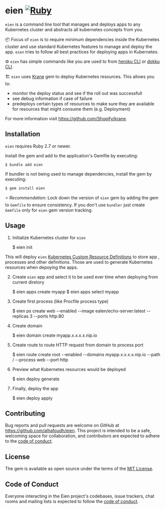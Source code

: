 # eien [![Ruby](https://github.com/alhafoudh/eien/actions/workflows/main.yml/badge.svg?branch=develop)](https://github.com/alhafoudh/eien/actions/workflows/main.yml)

`eien` is a command line tool that manages and deploys apps to any Kubernetes cluster and abstracts all kubernetes
concepts from you.

📦 Focus of `eien` is to require minimum dependencies inside the Kubernetes cluster and use standard Kubernetes features
to manage and deploy the app. `eien` tries to follow all best practices for deploying apps in Kubernetes.

⚙️ `eien` has simple commands like you are used to
from [heroku CLI](https://devcenter.heroku.com/articles/heroku-cli-commands)
or [dokku CLI](https://dokku.com/docs/deployment/application-management).

🏗 `eien` uses [Krane](https://github.com/Shopify/krane) gem to deploy Kubernetes resources. This allows you to:

- monitor the deploy status and see if the roll out was successfull
- see debug information if case of failure
- predeploys certain types of resources to make sure they are available for resources that might consume them (e.g. Deployment)

For more information visit https://github.com/Shopify/krane.

## Installation

`eien` requires Ruby 2.7 or newer.

Install the gem and add to the application's Gemfile by executing:

    $ bundle add eien

If bundler is not being used to manage dependencies, install the gem by executing:

    $ gem install eien

️⭐️ *Recommendation*: Lock down the version of `eien` gem by adding the gem to `Gemfile` to ensure consistency. If you don't use `bundler` just create `Gemfile` only for `eien` gem version tracking.

## Usage

1. Initialize Kubernetes cluster for `eien`


    $ eien init <kubernetes context>

This will deploy `eien` [Kubernetes Custom Resource Definitions](https://kubernetes.io/docs/concepts/extend-kubernetes/api-extension/custom-resources) to store app , processes and other definitions. Those are used to generate Kubernetes resources when depoying the apps.

2. Create `eien` app and select it to be used ever time when deploying from current diretory


    $ eien apps create myapp
    $ eien apps select myapp

3. Create first process (like Procfile process type)

    
    $ eien ps create web --enabled --image ealen/echo-server:latest --replicas 3 --ports http:80

4. Create domain


    $ eien domain create myapp.x.x.x.x.nip.io

5. Create route to route HTTP request from domain to process port


    $ eien route create root --enabled --domains myapp.x.x.x.x.nip.io --path / --process web --port http

6. Preview what Kubernetes resources would be deployed


    $ eien deploy generate

7. Finally, deploy the app


    $ eien deploy apply

## Contributing

Bug reports and pull requests are welcome on GitHub at https://github.com/alhafoudh/eien. This project is intended to
be a safe, welcoming space for collaboration, and contributors are expected to adhere to
the [code of conduct](https://github.com/alhafoudh/eien/blob/develop/CODE_OF_CONDUCT.md).

## License

The gem is available as open source under the terms of the [MIT License](https://opensource.org/licenses/MIT).

## Code of Conduct

Everyone interacting in the Eien project's codebases, issue trackers, chat rooms and mailing lists is expected to follow
the [code of conduct](https://github.com/alhafoudh/eien/blob/develop/CODE_OF_CONDUCT.md).
